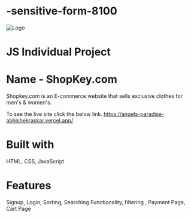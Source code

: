# -sensitive-form-8100
<img src="https://mellow-bunny-71b58e.netlify.app/Shopkey.png" alt="Logo" title="Project Logo">


<h1><b>JS Individual Project</b></h1>
<h1>Name - ShopKey.com</h1>

Shopkey.com is an E-commerce website that sells exclusive clothes for men's & women's.

To see the live site click the below link.
https://angels-paradise-abhishekraskar.vercel.app/


<h1>Built with</h1>
HTML,
CSS,
JavaScript


<h1>Features</h1>
Signup,
Login,
Sorting,
Searching Functionality,
filtering ,
Payment Page,
Cart Page
